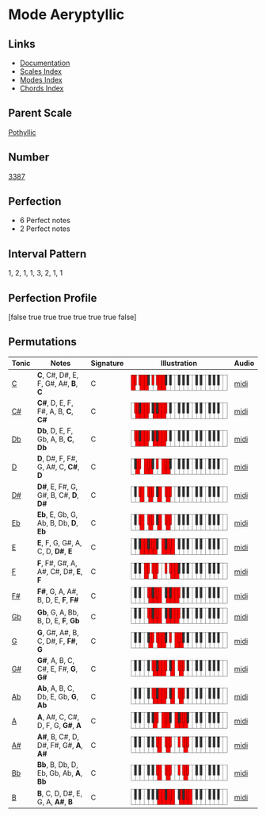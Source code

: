 # Mode Aeryptyllic

## Links

- [Documentation](index.md)
- [Scales Index](Scales.md)
- [Modes Index](Modes.md)
- [Chords Index](Chords.md)

## Parent Scale

[Pothyllic](ScalePothyllic.md)

## Number

[3387](https://ianring.com/musictheory/scales/3387)

## Perfection

- 6 Perfect notes
- 2 Perfect notes

## Interval Pattern

1, 2, 1, 1, 3, 2, 1, 1

## Perfection Profile

[false true true true true true true false]

## Permutations

| Tonic | Notes | Signature | Illustration | Audio |
|-------|-------|-----------|--------------|-------|
| [C](ModeCNaturalAeryptyllic.md) | **C**, C#, D#, E, F, G#, A#, **B**, **C** | C | ![CNaturalAeryptyllic](ModeCNaturalAeryptyllic.png) | [midi](https://github.com/edipermadi/music/blob/main/docs/ModeCNaturalAeryptyllic.mid?raw=true) |
| [C#](ModeCSharpAeryptyllic.md) | **C#**, D, E, F, F#, A, B, **C**, **C#** | C | ![CSharpAeryptyllic](ModeCSharpAeryptyllic.png) | [midi](https://github.com/edipermadi/music/blob/main/docs/ModeCSharpAeryptyllic.mid?raw=true) |
| [Db](ModeDFlatAeryptyllic.md) | **Db**, D, E, F, Gb, A, B, **C**, **Db** | C | ![DFlatAeryptyllic](ModeDFlatAeryptyllic.png) | [midi](https://github.com/edipermadi/music/blob/main/docs/ModeDFlatAeryptyllic.mid?raw=true) |
| [D](ModeDNaturalAeryptyllic.md) | **D**, D#, F, F#, G, A#, C, **C#**, **D** | C | ![DNaturalAeryptyllic](ModeDNaturalAeryptyllic.png) | [midi](https://github.com/edipermadi/music/blob/main/docs/ModeDNaturalAeryptyllic.mid?raw=true) |
| [D#](ModeDSharpAeryptyllic.md) | **D#**, E, F#, G, G#, B, C#, **D**, **D#** | C | ![DSharpAeryptyllic](ModeDSharpAeryptyllic.png) | [midi](https://github.com/edipermadi/music/blob/main/docs/ModeDSharpAeryptyllic.mid?raw=true) |
| [Eb](ModeEFlatAeryptyllic.md) | **Eb**, E, Gb, G, Ab, B, Db, **D**, **Eb** | C | ![EFlatAeryptyllic](ModeEFlatAeryptyllic.png) | [midi](https://github.com/edipermadi/music/blob/main/docs/ModeEFlatAeryptyllic.mid?raw=true) |
| [E](ModeENaturalAeryptyllic.md) | **E**, F, G, G#, A, C, D, **D#**, **E** | C | ![ENaturalAeryptyllic](ModeENaturalAeryptyllic.png) | [midi](https://github.com/edipermadi/music/blob/main/docs/ModeENaturalAeryptyllic.mid?raw=true) |
| [F](ModeFNaturalAeryptyllic.md) | **F**, F#, G#, A, A#, C#, D#, **E**, **F** | C | ![FNaturalAeryptyllic](ModeFNaturalAeryptyllic.png) | [midi](https://github.com/edipermadi/music/blob/main/docs/ModeFNaturalAeryptyllic.mid?raw=true) |
| [F#](ModeFSharpAeryptyllic.md) | **F#**, G, A, A#, B, D, E, **F**, **F#** | C | ![FSharpAeryptyllic](ModeFSharpAeryptyllic.png) | [midi](https://github.com/edipermadi/music/blob/main/docs/ModeFSharpAeryptyllic.mid?raw=true) |
| [Gb](ModeGFlatAeryptyllic.md) | **Gb**, G, A, Bb, B, D, E, **F**, **Gb** | C | ![GFlatAeryptyllic](ModeGFlatAeryptyllic.png) | [midi](https://github.com/edipermadi/music/blob/main/docs/ModeGFlatAeryptyllic.mid?raw=true) |
| [G](ModeGNaturalAeryptyllic.md) | **G**, G#, A#, B, C, D#, F, **F#**, **G** | C | ![GNaturalAeryptyllic](ModeGNaturalAeryptyllic.png) | [midi](https://github.com/edipermadi/music/blob/main/docs/ModeGNaturalAeryptyllic.mid?raw=true) |
| [G#](ModeGSharpAeryptyllic.md) | **G#**, A, B, C, C#, E, F#, **G**, **G#** | C | ![GSharpAeryptyllic](ModeGSharpAeryptyllic.png) | [midi](https://github.com/edipermadi/music/blob/main/docs/ModeGSharpAeryptyllic.mid?raw=true) |
| [Ab](ModeAFlatAeryptyllic.md) | **Ab**, A, B, C, Db, E, Gb, **G**, **Ab** | C | ![AFlatAeryptyllic](ModeAFlatAeryptyllic.png) | [midi](https://github.com/edipermadi/music/blob/main/docs/ModeAFlatAeryptyllic.mid?raw=true) |
| [A](ModeANaturalAeryptyllic.md) | **A**, A#, C, C#, D, F, G, **G#**, **A** | C | ![ANaturalAeryptyllic](ModeANaturalAeryptyllic.png) | [midi](https://github.com/edipermadi/music/blob/main/docs/ModeANaturalAeryptyllic.mid?raw=true) |
| [A#](ModeASharpAeryptyllic.md) | **A#**, B, C#, D, D#, F#, G#, **A**, **A#** | C | ![ASharpAeryptyllic](ModeASharpAeryptyllic.png) | [midi](https://github.com/edipermadi/music/blob/main/docs/ModeASharpAeryptyllic.mid?raw=true) |
| [Bb](ModeBFlatAeryptyllic.md) | **Bb**, B, Db, D, Eb, Gb, Ab, **A**, **Bb** | C | ![BFlatAeryptyllic](ModeBFlatAeryptyllic.png) | [midi](https://github.com/edipermadi/music/blob/main/docs/ModeBFlatAeryptyllic.mid?raw=true) |
| [B](ModeBNaturalAeryptyllic.md) | **B**, C, D, D#, E, G, A, **A#**, **B** | C | ![BNaturalAeryptyllic](ModeBNaturalAeryptyllic.png) | [midi](https://github.com/edipermadi/music/blob/main/docs/ModeBNaturalAeryptyllic.mid?raw=true) |
